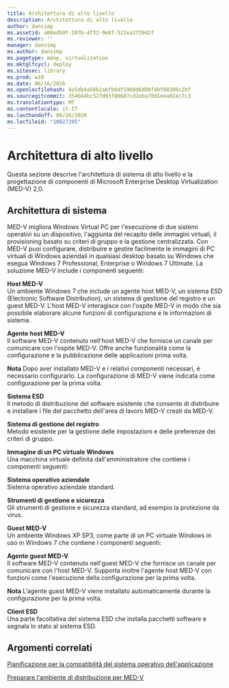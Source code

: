 ```yaml
---
title: Architettura di alto livello
description: Architettura di alto livello
author: dansimp
ms.assetid: a00edb9f-207b-4f32-9e8f-522ea2739d2f
ms.reviewer: ''
manager: dansimp
ms.author: dansimp
ms.pagetype: mdop, virtualization
ms.mktglfcycl: deploy
ms.sitesec: library
ms.prod: w10
ms.date: 06/16/2016
ms.openlocfilehash: 8a5db4a56b2abfb0df19b0d6d86f4bf88380c2bf
ms.sourcegitcommit: 354664bc527d93f80687cd2eba70d1eea024c7c3
ms.translationtype: MT
ms.contentlocale: it-IT
ms.lasthandoff: 06/26/2020
ms.locfileid: "10827295"
---
```

# Architettura di alto livello


Questa sezione descrive l'architettura di sistema di alto livello e la progettazione di componenti di Microsoft Enterprise Desktop Virtualization (MED-V) 2,0.

## Architettura di sistema


MED-V migliora Windows Virtual PC per l'esecuzione di due sistemi operativi su un dispositivo, l'aggiunta del recapito delle immagini virtuali, il provisioning basato su criteri di gruppo e la gestione centralizzata. Con MED-V puoi configurare, distribuire e gestire facilmente le immagini di PC virtuali di Windows aziendali in qualsiasi desktop basato su Windows che esegua Windows 7 Professional, Enterprise o Windows 7 Ultimate. La soluzione MED-V include i componenti seguenti:

<a href="" id="---------------med-v-host"></a> **Host MED-V**  
Un ambiente Windows 7 che include un agente host MED-V, un sistema ESD (Electronic Software Distribution), un sistema di gestione del registro e un guest MED-V. L'host MED-V interagisce con l'ospite MED-V in modo che sia possibile elaborare alcune funzioni di configurazione e le informazioni di sistema.

<a href="" id="-------------------med-v-host-agent"></a> **Agente host MED-V**  
Il software MED-V contenuto nell'host MED-V che fornisce un canale per comunicare con l'ospite MED-V. Offre anche funzionalità come la configurazione e la pubblicazione delle applicazioni prima volta.

**Nota**  Dopo aver installato MED-V e i relativi componenti necessari, è necessario configurarlo. La configurazione di MED-V viene indicata come configurazione per la prima volta.

 

<a href="" id="esd-system"></a>**Sistema ESD**  
Il metodo di distribuzione del software esistente che consente di distribuire e installare i file del pacchetto dell'area di lavoro MED-V creati da MED-V.

<a href="" id="registry-management-system"></a>**Sistema di gestione del registro**  
Metodo esistente per la gestione delle impostazioni e delle preferenze dei criteri di gruppo.

<a href="" id="windows-virtual-pc-image"></a>**Immagine di un PC virtuale Windows**  
Una macchina virtuale definita dall'amministratore che contiene i componenti seguenti:

<a href="" id="corporate-operating-system"></a>**Sistema operativo aziendale**  
Sistema operativo aziendale standard.

<a href="" id="management-and-security-tools"></a>**Strumenti di gestione e sicurezza**  
Gli strumenti di gestione e sicurezza standard, ad esempio la protezione da virus.

<a href="" id="-----------------------med-v-guest"></a> **Guest MED-V**  
Un ambiente Windows XP SP3, come parte di un PC virtuale Windows in uso in Windows 7 che contiene i componenti seguenti:

<a href="" id="---------------------------med-v-guest-agent"></a> **Agente guest MED-V**  
Il software MED-V contenuto nell'guest MED-V che fornisce un canale per comunicare con l'host MED-V. Supporta inoltre l'agente host MED-V con funzioni come l'esecuzione della configurazione per la prima volta.

**Nota**  L'agente guest MED-V viene installato automaticamente durante la configurazione per la prima volta.

 

<a href="" id="esd-client"></a>**Client ESD**  
Una parte facoltativa del sistema ESD che installa pacchetti software e segnala lo stato al sistema ESD.

## Argomenti correlati


[Pianificazione per la compatibilità del sistema operativo dell'applicazione](planning-for-application-operating-system-compatibility.md)

[Preparare l'ambiente di distribuzione per MED-V](prepare-the-deployment-environment-for-med-v.md)

 

 





